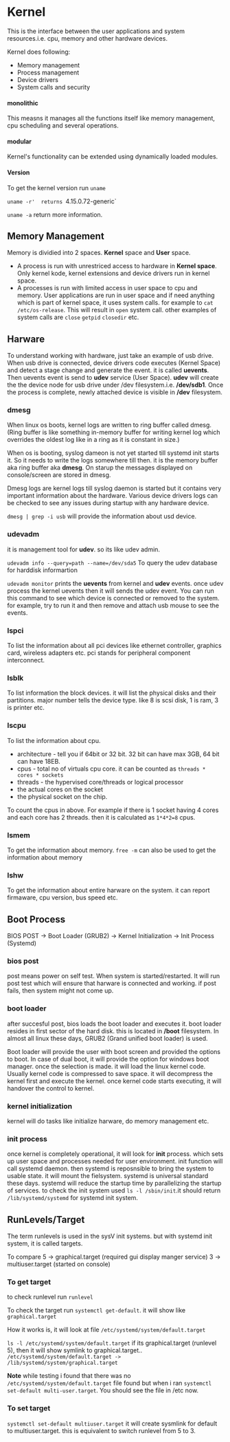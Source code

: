 # Kernel

This is the interface between the user applications and system resources.i.e. cpu, memory and other hardware devices.

Kernel does following:
- Memory management
- Process management
- Device drivers
- System calls and security

#### monolithic
This measns it manages all the functions itself like memory management, cpu scheduling and several operations.

#### modular
Kernel's functionality can be extended using dynamically loaded modules.

#### Version
To get the kernel version run `uname`

`uname -r'  returns `4.15.0.72-generic` 

`uname -a` return more information.

## Memory Management

Memory is dividied into 2 spaces. **Kernel** space and **User** space.
- A process is run with unrestriced access to hardware in **Kernel space**. Only kernel kode, kernel extensions and device drivers run in kernel space.
- A processes is run with limited access in user space to cpu and memory. User applications are run in user space and if need anything which is part of kernel space, it uses system calls. for example to `cat /etc/os-release`. This will result in `open` system call. other examples of system calls are `close` `getpid` `closedir` etc.

## Harware
To understand working with hardware, just take an example of usb drive. When usb drive is connected, device drivers code executes (Kernel Space) and detect a stage change and generate the event. it is called **uevents**. Then uevents event is send to **udev** service (User Space). **udev** will create the the device node for usb drive under /dev filesystem.i.e. **/dev/sdb1**. Once the process is complete, newly attached device is visible in **/dev** filesystem.

### dmesg
When linux os boots, kernel logs are written to ring buffer called dmesg. (Ring buffer is like something in-memory buffer for writing kernel log which overrides the oldest log like in a ring as it is constant in size.)

When os is booting, syslog dameon is not yet started till systemd init starts it. So it needs to write the logs somewhere till then. it is the memory buffer aka ring buffer aka **dmesg**. On starup the messages displayed on console/screen are stored in dmesg.

Dmesg logs are kernel logs till syslog daemon is started but it contains very important information about the hardware. Various device drivers logs can be checked to see any issues during startup with any hardware device.

`dmesg | grep -i usb` will provide the information about usd device.

### udevadm
it is management tool for **udev**. so its like udev admin. 

`udevadm info --query=path --name=/dev/sda5` To query the udev database for harddisk informartion

`udevadm monitor` prints the **uevents** from kernel and **udev** events. once udev process the kernel uevents then it will sends the udev event. You can run this command to see which device is connected or removed to the system. for example, try to run it and then remove and attach usb mouse to see the events.

### lspci
To list the information about all pci devices like ethernet controller, graphics card, wireless adapters etc. pci stands for peripheral component interconnect.

### lsblk
To list information the block devices. it will list the physical disks and their partitions. major number tells the device type. like 8 is scsi disk, 1 is ram, 3 is printer etc. 

### lscpu
To list the information about cpu. 
- architecture - tell you if 64bit or 32 bit. 32 bit can have max 3GB, 64 bit can have 18EB.
- cpus - total no of virtuals cpu core. it can be counted as `threads * cores * sockets`
- threads - the hypervised core/threads or logical processor
- the actual cores on the socket
- the physical socket on the chip.

To count the cpus in above. For example if there is 1 socket having 4 cores and each core has 2 threads. then it is calculated as `1*4*2=8` cpus.

### lsmem
To get the information about memory.
`free -m` can also be used to get the information about memory

### lshw
To get the information about entire harware on the system. it can report firmaware, cpu version, bus speed etc.

## Boot Process
BIOS POST -> Boot Loader (GRUB2) -> Kernel Initialization -> Init Process (Systemd)

### bios post
post means power on self test. When system is started/restarted. It will run post test which will ensure that harware is connected and working. if post fails, then system might not come up.

### boot loader
after succesful post, bios loads the boot loader and executes it. boot loader resides in first sector of the hard disk. this is located in **/boot** filesystem. In almost all linux these days, GRUB2 (Grand unified boot loader) is used.

Boot loader will provide the user with boot screen and provided the options to boot. In case of dual boot, it will provide the option for windows boot manager. once the selection is made. it will load the linux kernel code. Usually kernel code is compressed to save space. it will decompress the kernel first and execute the kernel. once kernel code starts executing, it will handover the control to kernel.

### kernel initialization
kernel will do tasks like initialize harware, do memory management etc.

### init process
once kernel is completely operational, it will look for **init** process. which sets up user space and processes needed for user environment. init function will call systemd daemon. then systemd is reposnsible to bring the system to usable state. it will mount the fielsystem. systemd is universal standard these days. systemd will reduce the startup time by parallelizing the startup of services. to check the init system used `ls -l /sbin/init`.it should return `/lib/systemd/systemd` for systemd init system.


## RunLevels/Target
The term runlevels is used in the sysV init systems. but with systemd init system, it is called targets.

To compare
 5 -> graphical.target  (required gui display manger service)
 3 -> multiuser.target  (started on console)


### To get target
to check runlevel  run `runlevel`

To check the target run `systemctl get-default`. it will show like `graphical.target`

How it works is, it will look at file `/etc/systemd/system/default.target`

`ls -l /etc/systemd/system/default.target`
if its graphical.target (runlevel 5), then it will show symlink to graphical.target.. `/etc/systemd/system/default.target -> /lib/systemd/system/graphical.target`

**Note**  while testing i found that there was no `/etc/systemd/system/default.target` file found but when i ran `systemctl set-default multi-user.target`. You should see the file in /etc now.

### To set target
`systemctl set-default multiuser.target`
 it will create sysmlink for default to multiuser.target. this is equivalent to switch runlevel from 5 to 3.
